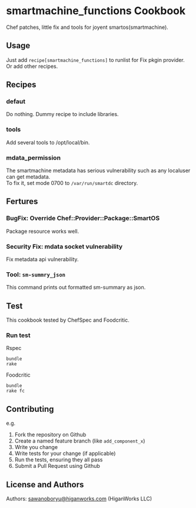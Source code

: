 smartmachine_functions Cookbook
===============================

Chef patches, little fix and tools for joyent smartos(smartmachine).


Usage
-----

Just add `recipe[smartmachine_functions]` to runlist for Fix pkgin provider.  
Or add other recipes.

Recipes
---

### defaut

Do nothing.  Dummy recipe to include libraries.

### tools

Add several tools to /opt/local/bin.

### mdata_permission

The smartmachine metadata has serious vulnerability such as any localuser can get metadata.  
To fix it, set mode 0700 to `/var/run/smartdc` directory.

Fertures
----

### BugFix: Override Chef::Provider::Package::SmartOS

Package resource works well.


### Security Fix: mdata socket vulnerability

Fix metadata api vulnerability.

### Tool: `sm-summry_json`

This command prints out formatted sm-summary as json.


Test
----

This cookbook tested by ChefSpec and Foodcritic.

### Run test

Rspec
<pre><code>bundle
rake
</code></pre>

Foodcritic
<pre><code>bundle
rake fc
</code></pre>

Contributing
------------

e.g.
1. Fork the repository on Github
2. Create a named feature branch (like `add_component_x`)
3. Write you change
4. Write tests for your change (if applicable)
5. Run the tests, ensuring they all pass
6. Submit a Pull Request using Github

License and Authors
-------------------
Authors: sawanoboryu@higanworks.com (HiganWorks LLC)
